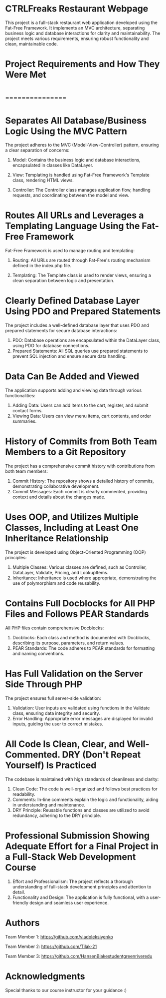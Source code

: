 # CTRLFreaks Restaurant Webpage


This project is a full-stack restaurant web application developed using the Fat-Free Framework. 
It implements an MVC architecture, separating business logic and database interactions for clarity and 
maintainability. The project meets various requirements, ensuring robust functionality and clean, maintainable code.

# Project Requirements and How They Were Met

# ---------------

# Separates All Database/Business Logic Using the MVC Pattern 

The project adheres to the MVC (Model-View-Controller) pattern, ensuring a clear separation of concerns:

1. Model: Contains the business logic and database interactions, encapsulated in classes like DataLayer.

2. View: Templating is handled using Fat-Free Framework's Template class, rendering HTML views.

3. Controller: The Controller class manages application flow, handling requests, and coordinating between the model and view.

# Routes All URLs and Leverages a Templating Language Using the Fat-Free Framework
   Fat-Free Framework is used to manage routing and templating:

1. Routing: All URLs are routed through Fat-Free's routing mechanism defined in the index.php file.

2. Templating: The Template class is used to render views, ensuring a clean separation between logic and presentation.

# Clearly Defined Database Layer Using PDO and Prepared Statements
   The project includes a well-defined database layer that uses PDO and prepared statements for secure database interactions:

1. PDO: Database operations are encapsulated within the DataLayer class, using PDO for database connections.
2. Prepared Statements: All SQL queries use prepared statements to prevent SQL injection and ensure secure data handling.

# Data Can Be Added and Viewed
   The application supports adding and viewing data through various functionalities:

1. Adding Data: Users can add items to the cart, register, and submit contact forms.
2. Viewing Data: Users can view menu items, cart contents, and order summaries.
# History of Commits from Both Team Members to a Git Repository
   The project has a comprehensive commit history with contributions from both team members:

1. Commit History: The repository shows a detailed history of commits, demonstrating collaborative development.
2. Commit Messages: Each commit is clearly commented, providing context and details about the changes made.
# Uses OOP, and Utilizes Multiple Classes, Including at Least One Inheritance Relationship
   The project is developed using Object-Oriented Programming (OOP) principles:

1. Multiple Classes: Various classes are defined, such as Controller, DataLayer, Validate, Pricing, and LookupItems.
2. Inheritance: Inheritance is used where appropriate, demonstrating the use of polymorphism and code reusability.
# Contains Full Docblocks for All PHP Files and Follows PEAR Standards
   All PHP files contain comprehensive Docblocks:

1. Docblocks: Each class and method is documented with Docblocks, describing its purpose, parameters, and return values.
2. PEAR Standards: The code adheres to PEAR standards for formatting and naming conventions.
# Has Full Validation on the Server Side Through PHP
   The project ensures full server-side validation:

1. Validation: User inputs are validated using functions in the Validate class, ensuring data integrity and security.
2. Error Handling: Appropriate error messages are displayed for invalid inputs, guiding the user to correct mistakes.
# All Code Is Clean, Clear, and Well-Commented. DRY (Don't Repeat Yourself) Is Practiced
   The codebase is maintained with high standards of cleanliness and clarity:

1. Clean Code: The code is well-organized and follows best practices for readability.
1. Comments: In-line comments explain the logic and functionality, aiding in understanding and maintenance.
1. DRY Principle: Reusable functions and classes are utilized to avoid redundancy, adhering to the DRY principle.
# Professional Submission Showing Adequate Effort for a Final Project in a Full-Stack Web Development Course

1. Effort and Professionalism: The project reflects a thorough understanding of full-stack development principles and attention to detail.
2. Functionality and Design: The application is fully functional, with a user-friendly design and seamless user experience.

# Authors
Team Member 1: https://github.com/vladoleksiyenko

Team Member 2: https://github.com/Tilak-21

Team Member 3: https://github.com/HansenBlakestudentgreenriveredu

# Acknowledgments
Special thanks to our course instructor for your guidance :)